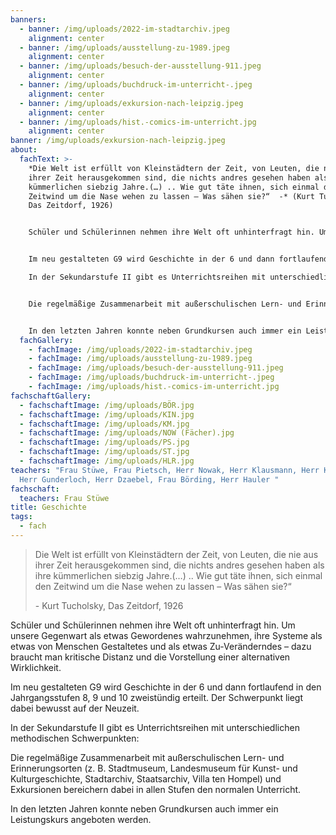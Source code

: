 ```yaml
---
banners:
  - banner: /img/uploads/2022-im-stadtarchiv.jpeg
    alignment: center
  - banner: /img/uploads/ausstellung-zu-1989.jpeg
    alignment: center
  - banner: /img/uploads/besuch-der-ausstellung-911.jpeg
    alignment: center
  - banner: /img/uploads/buchdruck-im-unterricht-.jpeg
    alignment: center
  - banner: /img/uploads/exkursion-nach-leipzig.jpeg
    alignment: center
  - banner: /img/uploads/hist.-comics-im-unterricht.jpg
    alignment: center
banner: /img/uploads/exkursion-nach-leipzig.jpeg
about:
  fachText: >-
    *Die Welt ist erfüllt von Kleinstädtern der Zeit, von Leuten, die nie aus
    ihrer Zeit herausgekommen sind, die nichts andres gesehen haben als ihre
    kümmerlichen siebzig Jahre.(…) .. Wie gut täte ihnen, sich einmal den
    Zeitwind um die Nase wehen zu lassen – Was sähen sie?“  -* (Kurt Tucholsky,
    Das Zeitdorf, 1926) 


    Schüler und Schülerinnen nehmen ihre Welt oft unhinterfragt hin. Um unsere Gegenwart als etwas Gewordenes wahrzunehmen, ihre Systeme als etwas von Menschen Gestaltetes und als etwas Zu-Veränderndes – dazu braucht man kritische Distanz und die Vorstellung einer alternativen Wirklichkeit.  


    Im neu gestalteten G9 wird Geschichte in der 6 und dann fortlaufend in den Jahrgangsstufen 8, 9 und 10 zweistündig erteilt. Der Schwerpunkt liegt dabei bewusst auf der Neuzeit.  \

    In der Sekundarstufe II gibt es Unterrichtsreihen mit unterschiedlichen methodischen Schwerpunkten: 


    Die regelmäßige Zusammenarbeit mit außerschulischen Lern- und Erinnerungsorten (z. B. Stadtmuseum, Landesmuseum für Kunst- und Kulturgeschichte, Stadtarchiv, Staatsarchiv, Villa ten Hompel) und Exkursionen bereichern dabei in allen Stufen den normalen Unterricht.  


    In den letzten Jahren konnte neben Grundkursen auch immer ein Leistungskurs angeboten werden.
  fachGallery:
    - fachImage: /img/uploads/2022-im-stadtarchiv.jpeg
    - fachImage: /img/uploads/ausstellung-zu-1989.jpeg
    - fachImage: /img/uploads/besuch-der-ausstellung-911.jpeg
    - fachImage: /img/uploads/buchdruck-im-unterricht-.jpeg
    - fachImage: /img/uploads/hist.-comics-im-unterricht.jpg
fachschaftGallery:
  - fachschaftImage: /img/uploads/BÖR.jpg
  - fachschaftImage: /img/uploads/KIN.jpg
  - fachschaftImage: /img/uploads/KM.jpg
  - fachschaftImage: /img/uploads/NOW (Fächer).jpg
  - fachschaftImage: /img/uploads/PS.jpg
  - fachschaftImage: /img/uploads/ST.jpg
  - fachschaftImage: /img/uploads/HLR.jpg
teachers: "Frau Stüwe, Frau Pietsch, Herr Nowak, Herr Klausmann, Herr Kinkelbur,
  Herr Gunderloch, Herr Dzaebel, Frau Börding, Herr Hauler "
fachschaft:
  teachers: Frau Stüwe
title: Geschichte
tags:
  - fach
---
```



<blockquote class="component"><p>Die Welt ist erfüllt von Kleinstädtern der Zeit, von Leuten, die nie aus ihrer Zeit herausgekommen sind, die nichts andres gesehen haben als ihre kümmerlichen siebzig Jahre.(…) .. Wie gut täte ihnen, sich einmal den Zeitwind um die Nase wehen zu lassen – Was sähen sie?“ </p><div class="author"><p> - Kurt Tucholsky, Das Zeitdorf, 1926</p></div></blockquote>



Schüler und Schülerinnen nehmen ihre Welt oft unhinterfragt hin. Um unsere Gegenwart als etwas Gewordenes wahrzunehmen, ihre Systeme als etwas von Menschen Gestaltetes und als etwas Zu-Veränderndes – dazu braucht man kritische Distanz und die Vorstellung einer alternativen Wirklichkeit.  

Im neu gestalteten G9 wird Geschichte in der 6 und dann fortlaufend in den Jahrgangsstufen 8, 9 und 10 zweistündig erteilt. Der Schwerpunkt liegt dabei bewusst auf der Neuzeit.  

In der Sekundarstufe II gibt es Unterrichtsreihen mit unterschiedlichen methodischen Schwerpunkten: 

Die regelmäßige Zusammenarbeit mit außerschulischen Lern- und Erinnerungsorten (z. B. Stadtmuseum, Landesmuseum für Kunst- und Kulturgeschichte, Stadtarchiv, Staatsarchiv, Villa ten Hompel) und Exkursionen bereichern dabei in allen Stufen den normalen Unterricht.  

In den letzten Jahren konnte neben Grundkursen auch immer ein Leistungskurs angeboten werden.